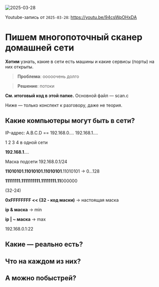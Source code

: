 ![2025-03-28](https://github.com/user-attachments/assets/f698178f-b23b-4ca1-a0dc-27f5cc7c2571)

Youtube-запись от ```2025-03-28```: https://youtu.be/94csWpOHxDA

# Пишем многопоточный сканер домашней сети
**Хотим** узнать, какие в сети есть машины и какие сервисы (порты) на них открыты.

> **Проблема**: ооооочень долго

> **Решение**: потоки

**См. итоговый код в этой папке.** Основной файл — scan.c

Ниже — только конспект к разговору, даже не теория.

## Какие компьютеры могут быть в сети?

IP-адрес: A.B.C.D == 192.168.0.… 192.168.1.…

1 2 3 4 в одной сети

**192.168.1**.…

Маска подсети 192.168.0.1/24

**11010101.11010101.11010101**.11010101 → 0…128

**11111111.1111111111.11111111.11**000000

(32-24)

**0xFFFFFFFF << (32 - код маски)** → настоящая маска

**ip & маска** → min

**ip | ~ маска** → max

192.168.0.1:22

## Какие — реально есть?

## Что на каждом из них?

## А можно побыстрей?
